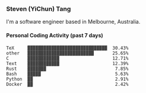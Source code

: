 ### Steven (YiChun) Tang

I'm a software engineer based in Melbourne, Australia.

#### Personal Coding Activity (past 7 days)
```
TeX     ▓▓▓▓▓▓▓▓▓▓▓▓▓▓▓▓▓▓▓▓▓▓▓▓▓▓▓▓▓▓  30.43%
other   ▓▓▓▓▓▓▓▓▓▓▓▓▓▓▓▓▓▓▓▓▓▓▓▓▓       25.65%
C       ▓▓▓▓▓▓▓▓▓▓▓▓                    12.71%
Text    ▓▓▓▓▓▓▓▓▓▓▓▓                    12.39%
Rust    ▓▓▓▓▓▓▓                          7.85%
Bash    ▓▓▓▓▓                            5.63%
Python  ▓▓                               2.91%
Docker  ▓▓                               2.42%
```
